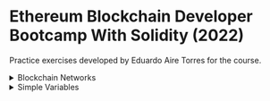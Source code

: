 # Ethereum Blockchain Developer Bootcamp With Solidity (2022)

Practice exercises developed by Eduardo Aire Torres for the course.

<details>
  <summary>Blockchain Networks</summary>

  ### [FirstSmartContract.sol](./contracts/FirstSmartContract.sol)

  - JavaScript VM(London) deploy 0xd9145CCE52D386f254917e481eB44e9943F39138
  
  ![JavaScript VM](./util/images/javaScriptVM.png)
  
  - Ropsten deploy [0x8346f00379d30Dc3bf7D069C96a65ec6B30ac0EF](https://ropsten.etherscan.io/address/0x8346f00379d30Dc3bf7D069C96a65ec6B30ac0EF)
  
  - Web3 Provider deploy 0x3dc61BFDa63a4FbA5C9bB5C20a99c97cecb90a9a
  
  ![JavaScript VM](./util/images/web3provider.png)
  
</details>

<details>
  <summary>Simple Variables</summary>

  #### [Variables.sol](./contracts/Variables.sol)
  #### [RollOver7.sol](./contracts/RollOver7.sol) pragma solidity 0.7.0;
  #### [RollOver8.sol](./contracts/RollOver8.sol) pragma solidity ^0.8.13;

</details>
